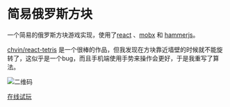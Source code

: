 # 简易俄罗斯方块	
一个简易的俄罗斯方块游戏实现，使用了[react](https://github.com/facebook/react) 、[mobx](https://github.com/mobxjs/mobx) 和 [hammerjs](http://hammerjs.github.io/)。

[chvin/react-tetris](https://github.com/chvin/react-tetris) 是一个很棒的作品，但我发现在方块靠近墙壁的时候就不能旋转了，这似乎是一个bug，而且手机端使用手势来操作会更好，于是我重写了算法。

![二维码](http://140.143.21.85:1987/example-tetris/qrcode.png)

[在线试玩](http://140.143.21.85:1987/example-tetris/index.html)
